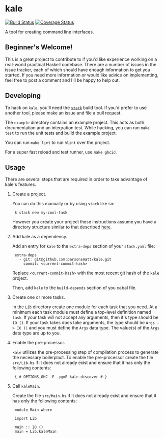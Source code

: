 # kale

[![Build Status](https://travis-ci.org/parsonsmatt/kale.svg?branch=master)](https://travis-ci.org/parsonsmatt/kale)
[![Coverage Status](https://coveralls.io/repos/github/parsonsmatt/kale/badge.svg?branch=master)](https://coveralls.io/github/parsonsmatt/kale?branch=master)

A tool for creating command line interfaces.

## Beginner's Welcome!

This is a great project to contribute to if you'd like experience working on a real-world practical Haskell codebase.
There are a number of issues in the issue tracker, each of which should have enough information to get you started.
If you need more information or would like advice on implementing, feel free to post a comment and I'll be happy to help out.

## Developing

To hack on `kale`, you'll need the [`stack`](https://docs.haskellstack.org/en/stable/README/) build tool.
If you'd prefer to use another tool, please make an issue and file a pull request.

The `example` directory contains an example project.
This acts as both documentation and an integration test.
While hacking, you can run `make test` to run the unit tests and build the example project.

You can run `make lint` to run `hlint` over the project.

For a super fast reload and test runner, use `make ghcid`.

## Usage

There are several steps that are required in order to take advantage of kale's features.

1. Create a project.

    You can do this manually or by using `stack` like so:

        $ stack new my-cool-task

    However you create your project these instructions assume you have a directory
    structure similar to that described
    [here](https://wiki.haskell.org/Structure_of_a_Haskell_project#Directory_Structure).

2. Add kale as a dependency.

    Add an entry for `kale` to the `extra-deps` section of your `stack.yaml`
    file:

	    extra-deps
          - git: git@github.com:parsonsmatt/kale.git
            commit: <current-commit-hash>

    Replace `<current-commit-hash>` with the most recent git hash of the `kale`
    project.

	Then, add `kale` to the `build-depends` section of you cabal file.

3. Create one or more tasks.

    In the `Lib` directory create one module for each task that you need.  At a
    minimum each task module must define a top-level definition named `task`.
    If your task will not accept any arguments, then it's type should be `IO
    ()`.  If your task takes does take arguments, the type should be `Args -> IO
    ()` and you must define the `Args` data type.  The value(s) of the `Args`
    data type are up to you.

4. Enable the pre-processor.

    `kale` utilizes the pre-processing step of compilation process to generate
    the necessary boilerplact.  To enable the pre-processor create the file
    `src/Lib.hs` if it does not already exist and ensure that it has only the
    following contents:

	    {-# OPTIONS_GHC -F -pgmF kale-discover #-}

5. Call `kaleMain`.

    Create the file `src/Main.hs` if it does not already exist and ensure that
    it has only the following contents:

	    module Main where

        import Lib

        main :: IO ()
        main = Lib.kaleMain

